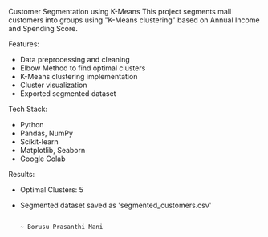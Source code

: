  Customer Segmentation using K-Means
            This project segments mall customers into groups using "K-Means clustering" based on Annual Income and Spending Score.

Features:
- Data preprocessing and cleaning  
- Elbow Method to find optimal clusters  
- K-Means clustering implementation  
- Cluster visualization  
- Exported segmented dataset  

Tech Stack:
- Python  
- Pandas, NumPy  
- Scikit-learn  
- Matplotlib, Seaborn  
- Google Colab  

Results:
- Optimal Clusters: 5  
- Segmented dataset saved as 'segmented_customers.csv' 

                                                                                                                                                                      ~ Borusu Prasanthi Mani
